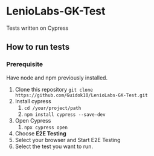 # LenioLabs-GK-Test
Tests written on Cypress

## How to run tests

### Prerequisite
Have node and npm previously installed.

1. Clone this repository
    `git clone https://github.com/Guidok10/LenioLabs-GK-Test.git`
2. Install cypress
    1. `cd /your/project/path`
    2. `npm install cypress --save-dev`
3. Open Cypress
    1. `npx cypress open`
4. Choose **E2E Testing**
5. Select your browser and Start E2E Testing
6. Select the test you want to run.
